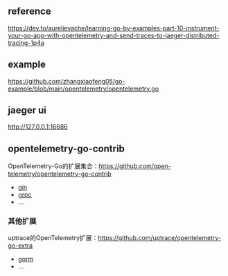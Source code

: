 ## reference
https://dev.to/aurelievache/learning-go-by-examples-part-10-instrument-your-go-app-with-opentelemetry-and-send-traces-to-jaeger-distributed-tracing-1p4a

## example
https://github.com/zhangxiaofeng05/go-example/blob/main/opentelemetry/opentelemetry.go

## jaeger ui
http://127.0.0.1:16686

## opentelemetry-go-contrib
OpenTelemetry-Go的扩展集合：https://github.com/open-telemetry/opentelemetry-go-contrib  
 - [gin](https://go.opentelemetry.io/contrib/instrumentation/github.com/gin-gonic/gin/otelgin)
 - [grpc](https://go.opentelemetry.io/contrib/instrumentation/google.golang.org/grpc/otelgrpc)
 - ...

### 其他扩展
uptrace的OpenTelemetry扩展：https://github.com/uptrace/opentelemetry-go-extra  
 - [gorm](https://github.com/uptrace/opentelemetry-go-extra/tree/main/otelgorm)
 - ...